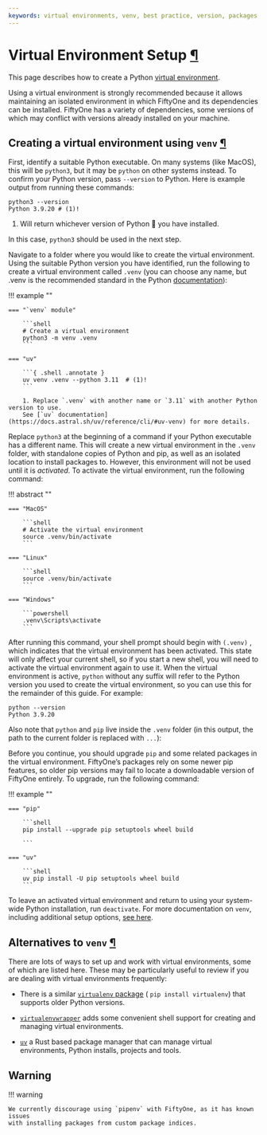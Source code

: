 ```yaml
---
keywords: virtual environments, venv, best practice, version, packages, dependencies, version, python, dependency
---
```


# Virtual Environment Setup [¶](\#virtual-environment-setup "Permalink to this headline")

This page describes how to create a Python
[virtual environment](https://docs.python.org/3/tutorial/venv.html).

Using a virtual environment is strongly recommended because it allows
maintaining an isolated environment in which FiftyOne and its dependencies can
be installed. FiftyOne has a variety of dependencies, some versions of which
may conflict with versions already installed on your machine.

## Creating a virtual environment using `venv` [¶](\#creating-a-virtual-environment-using-venv "Permalink to this headline")

First, identify a suitable Python executable. On many systems (like MacOS), this will be
`python3`, but it may be `python` on other systems instead. To confirm your
Python version, pass `--version` to Python. Here is example output from running
these commands:

```{ .shell .annotate }
python3 --version
Python 3.9.20 # (1)!

```

1. Will return whichever version of Python 🐍 you have installed.

In this case, `python3` should be used in the next step.

Navigate to a folder where you would like to create the virtual environment.
Using the suitable Python version you have identified, run the following to
create a virtual environment called `.venv` (you can choose any name, but .venv is the recommended standard in the Python [documentation](https://docs.python.org/3/tutorial/venv.html#creating-virtual-environments)):

!!! example ""

    === "`venv` module"

        ```shell
        # Create a virtual environment
        python3 -m venv .venv
        ```

    === "uv"

        ```{ .shell .annotate }
        uv venv .venv --python 3.11  # (1)!
        ```

        1. Replace `.venv` with another name or `3.11` with another Python version to use.
        See [`uv` documentation](https://docs.astral.sh/uv/reference/cli/#uv-venv) for more details.


Replace `python3` at the beginning of a command if your Python executable has a
different name. This will create a new virtual environment in the `.venv` folder,
with standalone copies of Python and pip, as well as an isolated location to
install packages to. However, this environment will not be used until it is
_activated_. To activate the virtual environment, run the following command:

!!! abstract ""

    === "MacOS"

        ```shell
        # Activate the virtual environment
        source .venv/bin/activate
        ```

    === "Linux"

        ```shell
        source .venv/bin/activate
        ```

    === "Windows"

        ```powershell
        .venv\Scripts\activate
        ```

After running this command, your shell prompt should begin with `(.venv)` , which
indicates that the virtual environment has been activated. This state will only
affect your current shell, so if you start a new shell, you will need to
activate the virtual environment again to use it. When the virtual environment
is active, `python` without any suffix will refer to the Python version you
used to create the virtual environment, so you can use this for the remainder
of this guide. For example:

```shell
python --version
Python 3.9.20

```

Also note that `python` and `pip` live inside the `.venv` folder (in this output,
the path to the current folder is replaced with `...`):

Before you continue, you should upgrade `pip` and some related packages in the
virtual environment. FiftyOne’s packages rely on some newer pip features, so
older pip versions may fail to locate a downloadable version of FiftyOne
entirely. To upgrade, run the following command:

!!! example ""

    === "pip"

        ```shell
        pip install --upgrade pip setuptools wheel build

        ```

    === "uv"

        ```shell
        uv pip install -U pip setuptools wheel build
        ```

To leave an activated virtual environment and return to using your system-wide
Python installation, run `deactivate`. For more documentation on `venv`,
including additional setup options,
[see here](https://docs.python.org/3/library/venv.html).

## Alternatives to `venv` [¶](\#alternatives-to-venv "Permalink to this headline")

There are lots of ways to set up and work with virtual environments, some of
which are listed here. These may be particularly useful to review if you are
dealing with virtual environments frequently:

- There is a similar
[`virtualenv` package](https://pypi.org/project/virtualenv/)
( `pip install virtualenv`) that supports older Python versions.

- [`virtualenvwrapper`](https://virtualenvwrapper.readthedocs.io/en/latest/)
adds some convenient shell support for creating and managing virtual
environments.

- [`uv`](https://docs.astral.sh/uv/) a Rust based package manager that
can manage virtual environments, Python installs, projects and tools.

## Warning

!!! warning

    We currently discourage using `pipenv` with FiftyOne, as it has known issues
    with installing packages from custom package indices.
